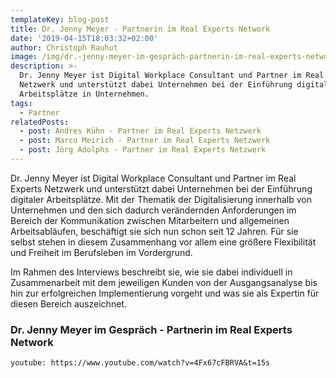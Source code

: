 ```yaml
---
templateKey: blog-post
title: Dr. Jenny Meyer - Partnerin im Real Experts Network
date: '2019-04-15T18:03:32+02:00'
author: Christoph Rauhut
image: /img/dr.-jenny-meyer-im-gespräch-partnerin-im-real-experts-network-neu.png
description: >-
  Dr. Jenny Meyer ist Digital Workplace Consultant und Partner im Real Expert
  Netzwerk und unterstützt dabei Unternehmen bei der Einführung digitaler
  Arbeitsplätze in Unternehmen.
tags:
  - Partner
relatedPosts:
  - post: Andres Kühn - Partner im Real Experts Netzwerk
  - post: Marco Meirich - Partner im Real Experts Netzwerk
  - post: Jörg Adolphs - Partner im Real Experts Netzwerk
---
```

Dr. Jenny Meyer ist Digital Workplace Consultant und Partner im Real Experts Netzwerk und unterstützt dabei Unternehmen bei der Einführung digitaler Arbeitsplätze. Mit der Thematik der Digitalisierung innerhalb von Unternehmen und den sich dadurch verändernden Anforderungen im Bereich der Kommunikation zwischen Mitarbeitern und allgemeinen Arbeitsabläufen, beschäftigt sie sich nun schon seit 12 Jahren. Für sie selbst stehen in diesem Zusammenhang vor allem eine größere Flexibilität und Freiheit im Berufsleben im Vordergrund.

Im Rahmen des Interviews beschreibt sie, wie sie dabei individuell in Zusammenarbeit mit dem jeweiligen Kunden von der Ausgangsanalyse bis hin zur erfolgreichen Implementierung vorgeht und was sie als Expertin für diesen Bereich auszeichnet.

### Dr. Jenny Meyer im Gespräch - Partnerin im Real Experts Network

`youtube: https://www.youtube.com/watch?v=4Fx67cFBRVA&t=15s`
